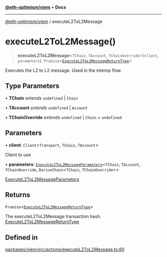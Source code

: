 [**@eth-optimism/viem**](../README.md) • **Docs**

***

[@eth-optimism/viem](../README.md) / executeL2ToL2Message

# executeL2ToL2Message()

> **executeL2ToL2Message**\<`TChain`, `TAccount`, `TChainOverride`\>(`client`, `parameters`): `Promise`\<[`ExecuteL2ToL2MessageReturnType`](../type-aliases/ExecuteL2ToL2MessageReturnType.md)\>

Executes the L2 to L2 message. Used in the interop flow.

## Type Parameters

• **TChain** *extends* `undefined` \| `Chain`

• **TAccount** *extends* `undefined` \| `Account`

• **TChainOverride** *extends* `undefined` \| `Chain` = `undefined`

## Parameters

• **client**: `Client`\<`Transport`, `TChain`, `TAccount`\>

Client to use

• **parameters**: [`ExecuteL2ToL2MessageParameters`](../type-aliases/ExecuteL2ToL2MessageParameters.md)\<`TChain`, `TAccount`, `TChainOverride`, `DeriveChain`\<`TChain`, `TChainOverride`\>\>

[ExecuteL2ToL2MessageParameters](../type-aliases/ExecuteL2ToL2MessageParameters.md)

## Returns

`Promise`\<[`ExecuteL2ToL2MessageReturnType`](../type-aliases/ExecuteL2ToL2MessageReturnType.md)\>

The executeL2ToL2Message transaction hash. [ExecuteL2ToL2MessageReturnType](../type-aliases/ExecuteL2ToL2MessageReturnType.md)

## Defined in

[packages/viem/src/actions/executeL2ToL2Message.ts:80](https://github.com/ethereum-optimism/ecosystem/blob/c1e85d9590ff961efd71aa28bb561bf44dbc4c2d/packages/viem/src/actions/executeL2ToL2Message.ts#L80)
